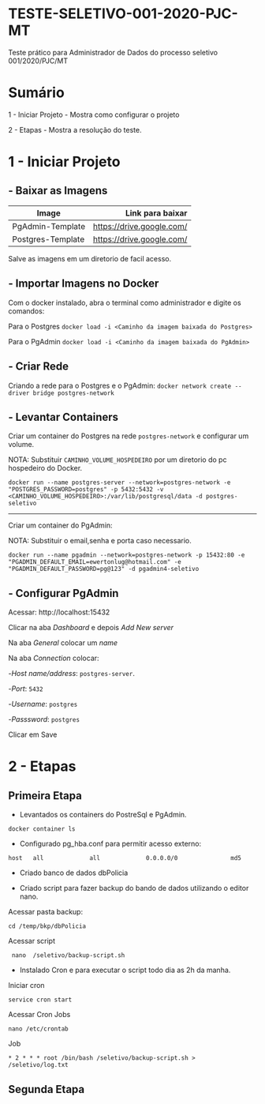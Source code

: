 # TESTE-SELETIVO-001-2020-PJC-MT
Teste prático para Administrador de Dados do processo seletivo 001/2020/PJC/MT

# Sumário
1 - Iniciar Projeto - Mostra como configurar o projeto

2 - Etapas - Mostra a resolução do teste.
# 1 - Iniciar Projeto
## - Baixar as Imagens

| Image     | Link para baixar |
| --------- | -----:|
| PgAdmin-Template  | https://drive.google.com/ |
| Postgres-Template     |   https://drive.google.com/ |

Salve as imagens em um diretorio de facil acesso.
## - Importar Imagens no Docker
Com o docker instalado, abra o terminal como administrador e digite os comandos:

Para o Postgres
`docker load -i <Caminho da imagem baixada do Postgres>`

Para o PgAdmin
`docker load -i <Caminho da imagem baixada do PgAdmin>`
## - Criar Rede
Criando a rede para o Postgres e o PgAdmin:
`docker network create --driver bridge postgres-network`
## - Levantar Containers
Criar um container do Postgres na rede `postgres-network` e configurar um volume.

NOTA: Substituir `CAMINHO_VOLUME_HOSPEDEIRO` por um diretorio do pc hospedeiro do Docker.

`docker run --name postgres-server --network=postgres-network -e "POSTGRES_PASSWORD=postgres" -p 5432:5432 -v <CAMINHO_VOLUME_HOSPEDEIRO>:/var/lib/postgresql/data -d postgres-seletivo`

------------
Criar um container do PgAdmin:

NOTA: Substituir o email,senha e porta caso necessario.

`docker run --name pgadmin --network=postgres-network -p 15432:80 -e "PGADMIN_DEFAULT_EMAIL=ewertonlug@hotmail.com" -e "PGADMIN_DEFAULT_PASSWORD=pg@123" -d pgadmin4-seletivo`
## - Configurar PgAdmin
Acessar: http://localhost:15432 

Clicar na aba *Dashboard* e depois *Add New server*

Na aba *General* colocar um *name*

Na aba *Connection* colocar:

-*Host name/address*: `postgres-server`.

-*Port*: `5432`

-*Username*: `postgres`

-*Passsword*: `postgres`

Clicar em Save
# 2 - Etapas

## Primeira Etapa
- Levantados os containers do PostreSql e PgAdmin.

`docker container ls`

- Configurado pg_hba.conf para permitir acesso externo:

`host	all		        all		        0.0.0.0/0		        md5`

- Criado banco de dados dbPolicia

- Criado script para fazer backup do bando de dados utilizando o editor nano.

Acessar pasta backup:

`cd /temp/bkp/dbPolicia`

Acessar script

` nano  /seletivo/backup-script.sh`

- Instalado Cron e  para executar o script todo dia as 2h da manha.

Iniciar cron

`service cron start`

Acessar Cron Jobs

`nano /etc/crontab`

Job

`* 2 * * * root /bin/bash /seletivo/backup-script.sh > /seletivo/log.txt`

##  Segunda Etapa



